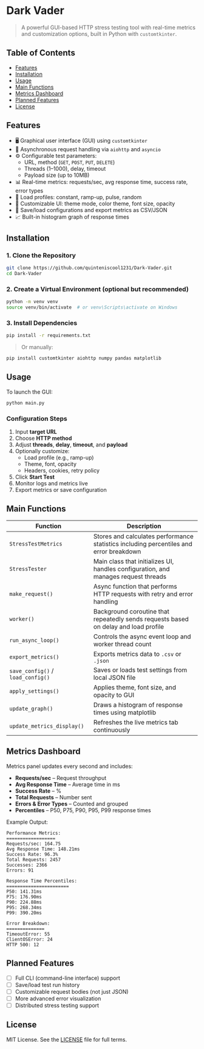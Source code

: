 # Dark Vader

> A powerful GUI-based HTTP stress testing tool with real-time metrics and customization options, built in Python with `customtkinter`.

## Table of Contents

- [Features](#features)
- [Installation](#installation)
- [Usage](#usage)
- [Main Functions](#main-functions)
- [Metrics Dashboard](#metrics-dashboard)
- [Planned Features](#planned-features)
- [License](#license)

## Features

- 🖥️ Graphical user interface (GUI) using `customtkinter`
- 🔁 Asynchronous request handling via `aiohttp` and `asyncio`
- ⚙️ Configurable test parameters:
  - URL, method (`GET`, `POST`, `PUT`, `DELETE`)
  - Threads (1–1000), delay, timeout
  - Payload size (up to 10MB)
- 📊 Real-time metrics: requests/sec, avg response time, success rate, error types
- 🎯 Load profiles: constant, ramp-up, pulse, random
- 🎨 Customizable UI: theme mode, color theme, font size, opacity
- 📁 Save/load configurations and export metrics as CSV/JSON
- 📈 Built-in histogram graph of response times

## Installation

### 1. Clone the Repository

```bash
git clone https://github.com/quinteniscool1231/Dark-Vader.git
cd Dark-Vader
```

### 2. Create a Virtual Environment (optional but recommended)

```bash
python -m venv venv
source venv/bin/activate  # or venv\Scripts\activate on Windows
```

### 3. Install Dependencies

```bash
pip install -r requirements.txt
```

> Or manually:

```bash
pip install customtkinter aiohttp numpy pandas matplotlib
```

## Usage

To launch the GUI:

```bash
python main.py
```

### Configuration Steps

1. Input **target URL**
2. Choose **HTTP method**
3. Adjust **threads**, **delay**, **timeout**, and **payload**
4. Optionally customize:
   - Load profile (e.g., ramp-up)
   - Theme, font, opacity
   - Headers, cookies, retry policy
5. Click **Start Test**
6. Monitor logs and metrics live
7. Export metrics or save configuration

## Main Functions

| Function | Description |
|---------|-------------|
| `StressTestMetrics` | Stores and calculates performance statistics including percentiles and error breakdown |
| `StressTester` | Main class that initializes UI, handles configuration, and manages request threads |
| `make_request()` | Async function that performs HTTP requests with retry and error handling |
| `worker()` | Background coroutine that repeatedly sends requests based on delay and load profile |
| `run_async_loop()` | Controls the async event loop and worker thread count |
| `export_metrics()` | Exports metrics data to `.csv` or `.json` |
| `save_config()` / `load_config()` | Saves or loads test settings from local JSON file |
| `apply_settings()` | Applies theme, font size, and opacity to GUI |
| `update_graph()` | Draws a histogram of response times using matplotlib |
| `update_metrics_display()` | Refreshes the live metrics tab continuously |

## Metrics Dashboard

Metrics panel updates every second and includes:

- **Requests/sec** – Request throughput
- **Avg Response Time** – Average time in ms
- **Success Rate** – %
- **Total Requests** – Number sent
- **Errors & Error Types** – Counted and grouped
- **Percentiles** – P50, P75, P90, P95, P99 response times

Example Output:

```
Performance Metrics:
==================
Requests/sec: 164.75
Avg Response Time: 148.21ms
Success Rate: 96.3%
Total Requests: 2457
Successes: 2366
Errors: 91

Response Time Percentiles:
=======================
P50: 141.31ms
P75: 176.90ms
P90: 224.88ms
P95: 268.34ms
P99: 390.20ms

Error Breakdown:
==============
TimeoutError: 55
ClientOSError: 24
HTTP 500: 12
```

## Planned Features

- [ ] Full CLI (command-line interface) support
- [ ] Save/load test run history
- [ ] Customizable request bodies (not just JSON)
- [ ] More advanced error visualization
- [ ] Distributed stress testing support

## License

MIT License. See the [LICENSE](LICENSE) file for full terms.
